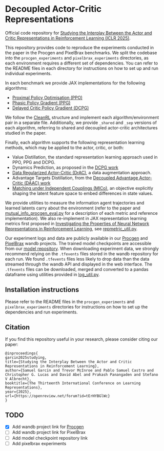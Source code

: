 # Decoupled Actor-Critic Representations
Official code repository for [Studying the Interplay Between the Actor and Critic Representations in Reinforcement Learning (ICLR 2025)](https://openreview.net/forum?id=tErHYBGlWc).

This repository provides code to reproduce the experiments conducted in the paper in the Procgen and PixelBrax benchmarks. We split the codebase into the `procgen_experiments` and `pixelbrax_experiments` directories, as each environment requires a different set of dependencies. You can refer to the README files in each directory for instructions on how to set up and run individual experiments.

In each benchmark we provide JAX implementations for the following algorithms:
- [Proximal Policy Optimisation (PPO)](https://arxiv.org/abs/1707.06347)
- [Phasic Policy Gradient (PPG)](https://arxiv.org/abs/2009.04416)
- [Delayed Critic Policy Gradient (DCPG)](https://arxiv.org/abs/2210.09960)

We follow the [CleanRL](https://github.com/vwxyzjn/cleanrl) structure and implement each algorithm/environment pair in a separate file. Additionally, we provide `_shared` and `_sep` versions of each algorithm, referring to shared and decoupled actor-critic architectures studied in the paper.

Finally, each algorithm supports the following representation learning methods, which may be applied to the actor, critic, or both:
- Value Distillation, the standard representation learning approach used in PPO, PPG and DCPG.
- Dynamics Prediction, as proposed in the [DCPG work](https://arxiv.org/abs/2210.09960)
- [Data Regularized Actor-Critic (DrAC)](https://arxiv.org/abs/2006.12862), a data augmentation approach.
- Advantage Targets Distillation, from the [Decoupled Advantage Actor-Critic (DAAC) work](https://arxiv.org/abs/2102.10330)
- [Matching under Independent Couplings (MICo)](https://arxiv.org/abs/2106.08229), an objective explicitly shaping the latent feature space to embed differences in state values.

We provide utilities to measure the information agent trajectories and learned latents carry about the environment (refer to the paper and [mutual_info_procgen_eval.py](procgen_experiments/eval_utils/mutual_info_procgen_eval.py) for a description of each metric and reference implementation). We also re-implement in JAX representation learning metrics first proposed in [Investigating the Properties of Neural Network Representations in Reinforcement Learning](https://arxiv.org/abs/2203.15955), see [repmetric_util.py](procgen_experiments/utils/repmetric_util.py).

Our experiment logs and data are publicly available in our [Procgen](https://wandb.ai/francelico/deac-rep-procgen-R/table?nw=r2kcldgbwxg) and [PixelBrax](TODO) wandb projects. The trained model checkpoints are accessible from our [model repository](TODO). When downloading experiment data, we strongly recommend relying on the `.tfevents` files stored in the wandb repository for each run. We found `.tfevents` files less likely to drop data than the data streamed through the wandb API and displayed in the web interface. The `.tfevents` files can be downloaded, merged and converted to a pandas dataframe using utilities provided in [log_util.py](procgen_experiments/utils/log_util.py).

## Installation instructions
Please refer to the README files in the `procgen_experiments` and `pixelbrax_experiments` directories for instructions on how to set up the dependencies and run experiments.

## Citation
If you find this repository useful in your research, please consider citing our paper:
```
@inproceedings{
garcin2025studying,
title={Studying the Interplay Between the Actor and Critic Representations in Reinforcement Learning},
author={Samuel Garcin and Trevor McInroe and Pablo Samuel Castro and Christopher G. Lucas and David Abel and Prakash Panangaden and Stefano V Albrecht},
booktitle={The Thirteenth International Conference on Learning Representations},
year={2025},
url={https://openreview.net/forum?id=tErHYBGlWc}
}
```

## TODO
- [x] Add wandb project link for [Procgen](https://wandb.ai/francelico/deac-rep-procgen-R/table?nw=r2kcldgbwxg)
- [ ] Add wandb project link for PixelBrax
- [ ] Add model checkpoint repository link
- [ ] Add pixelbrax experiments
